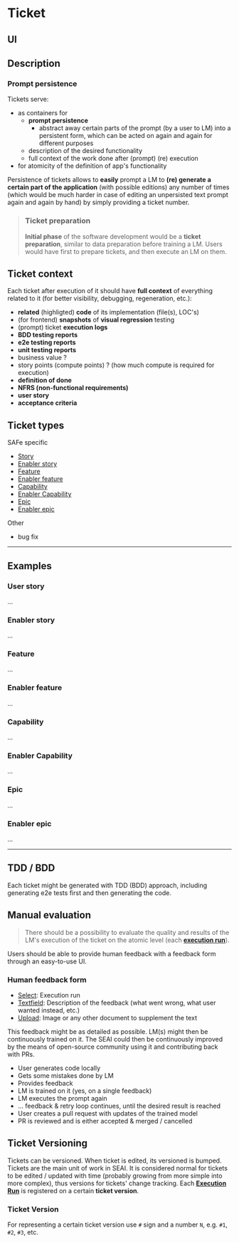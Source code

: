 # Ticket

## UI



## Description

### Prompt persistence

Tickets serve:
- as containers for
    - **prompt persistence**
        - abstract away certain parts of the prompt (by a user to LM) into a persistent form, which can be acted on again and again for different purposes
    - description of the desired functionality
    - full context of the work done after (prompt) (re) execution
- for atomicity of the definition of app's functionality

Persistence of tickets allows to **easily** prompt a LM to **(re) generate a certain part of the application** (with possible editions) any number of times (which would be much harder in case of editing an unpersisted text prompt again and again by hand) by simply providing a ticket number.

> ### Ticket preparation
> 
> **Initial phase** of the software development would be a **ticket preparation**, similar to data preparation before training a LM. Users would have first to prepare tickets, and then execute an LM on them.

## Ticket context

Each ticket after execution of it should have **full context** of everything related to it (for better visibility, debugging, regeneration, etc.):

- **related** (highligted) **code** of its implementation (file(s), LOC's)
- (for frontend) **snapshots** of **visual regression** testing
- (prompt) ticket **execution logs**
- **BDD testing reports**
- **e2e testing reports**
- **unit testing reports**
- business value ?
- story points (compute points) ? (how much compute is required for execution)
- **definition of done**
- **NFRS (non-functional requirements)**
- **user story**
- **acceptance criteria**

## Ticket types

SAFe specific

- [Story](/product/features/ticket-system/ticket/ticket-types/story)
- [Enabler story](/product/features/ticket-system/ticket/ticket-types/enabler-story)
- [Feature](/product/features/ticket-system/ticket/ticket-types/feature)
- [Enabler feature](/product/features/ticket-system/ticket/ticket-types/enabler-feature)
- [Capability](/product/features/ticket-system/ticket/ticket-types/capability)
- [Enabler Capability](/product/features/ticket-system/ticket/ticket-types/enabler-capability)
- [Epic](/product/features/ticket-system/ticket/ticket-types/epic)
- [Enabler epic](/product/features/ticket-system/ticket/ticket-types/enabler-epic)

Other

- bug fix

---

## Examples

### User story

...

### Enabler story

...

### Feature

...

### Enabler feature

...

### Capability

...

### Enabler Capability

...

### Epic

...

### Enabler epic

...

---

## TDD / BDD

Each ticket might be generated with TDD (BDD) approach, including generating e2e tests first and then generating the code.

## Manual evaluation

> There should be a possibility to evaluate the quality and results of the LM's execution of the ticket on the atomic level (each **[execution run](/product/features/software-engineer-ai/prompt-execution#execution-run)**). 

Users should be able to provide human feedback with a feedback form through an easy-to-use UI.

### Human feedback form

- [Select](https://mui.com/material-ui/react-select/): Execution run
- [Textfield](https://mui.com/material-ui/react-text-field/#multiline): Description of the feedback (what went wrong, what user wanted instead, etc.)
- [Upload](https://mui.com/material-ui/react-button/#file-upload): Image or any other document to supplement the text

This feedback might be as detailed as possible. LM(s) might then be continuously trained on it. The SEAI could then be continuously improved by the means of open-source community using it and contributing back with PRs.

- User generates code locally
- Gets some mistakes done by LM
- Provides feedback
- LM is trained on it (yes, on a single feedback)
- LM executes the prompt again
- ... feedback & retry loop continues, until the desired result is reached
- User creates a pull request with updates of the trained model
- PR is reviewed and is either accepted & merged / cancelled

## Ticket Versioning

Tickets can be versioned. When ticket is edited, its versioned is bumped. Tickets are the main unit of work in SEAI. It is considered normal for tickets to be edited / updated with time (probably growing from more simple into more complex), thus versions for tickets' change tracking. Each **[Execution Run](/product/features/software-engineer-ai/prompt-execution#execution-run)** is registered on a certain **ticket version**.

### Ticket Version

For representing a certain ticket version use `#` sign and a number `N`, e.g. `#1`, `#2`, `#3`, etc.